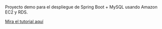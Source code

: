 Proyecto demo para el despliegue de Spring Boot + MySQL usando Amazon EC2 y RDS.

[Mira el tutorial aquí](https://youtu.be/Qt7HHoQKq38)